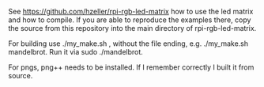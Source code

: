 See https://github.com/hzeller/rpi-rgb-led-matrix how to use the led matrix and how to compile.
If you are able to reproduce the examples there, copy the source from this repository into the
main directory of rpi-rgb-led-matrix.

For building use ./my_make.sh <file>, without the file ending, e.g. ./my_make.sh mandelbrot. Run it via sudo ./mandelbrot.

For pngs, png++ needs to be installed. If I remember correctly I built it from source.
